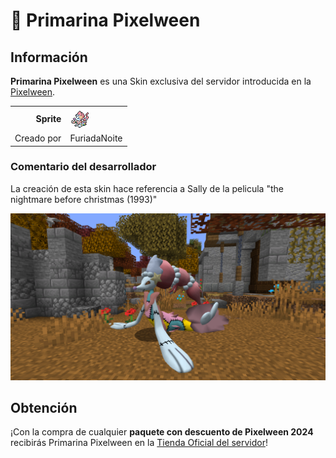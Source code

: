 # 👻 Primarina Pixelween

## Información

**Primarina Pixelween** es una Skin exclusiva del servidor introducida en la [Pixelween](./).

|||
| ------------------------------: | -------------------------------------------------------------------------------------------------------------------------------------- |
|                      **Sprite** | ![Sprite de Primarina Pixelween](../../images/pokemon/pixelween/primarina-sprite.png)                                                          |                                                                                                             |
|                      Creado por | FuriadaNoite                                                                                                                 |


### Comentario del desarrollador
La creación de esta skin hace referencia a Sally de la pelicula "the nightmare before christmas (1993)"

![Vistazo en el juego a Primarina Pixelween](../../images/pokemon/pixelween/primarina-preview.png)

## Obtención

¡Con la compra de cualquier **paquete con descuento de Pixelween 2024** recibirás Primarina Pixelween en la [Tienda Oficial del servidor](https://tienda.mundopixelnet.com/category/servidor-escarlata-1)!
